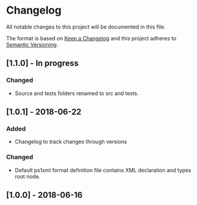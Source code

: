 # Changelog
All notable changes to this project will be documented in this file.

The format is based on [Keep a Changelog](https://keepachangelog.com/en/1.0.0/)
and this project adheres to [Semantic Versioning](https://semver.org/spec/v2.0.0.html).

## [1.1.0] - In progress

### Changed

- Source and tests folders renamed to src and tests.

## [1.0.1] - 2018-06-22

### Added

- Changelog to track changes through versions

### Changed

- Default ps1xml format definition file contains XML declaration and types root node.

## [1.0.0] - 2018-06-16